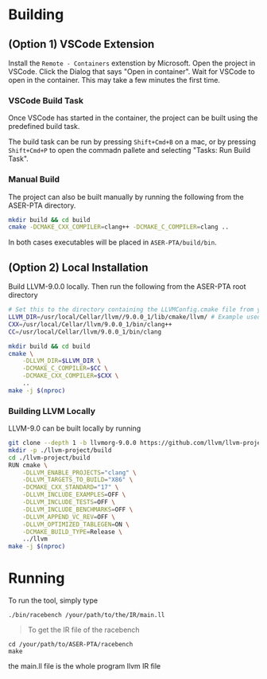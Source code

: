 # Building

## (Option 1) VSCode Extension

Install the `Remote - Containers` extenstion by Microsoft.
Open the project in VSCode.
Click the Dialog that says "Open in container".
Wait for VSCode to open in the container. This may take a few minutes the first time.

### VSCode Build Task
Once VSCode has started in the container, the project can be built using the predefined build task.

The build task can be run by pressing `Shift+Cmd+B` on a mac, or by pressing `Shift+Cmd+P` to open the commadn pallete and selecting "Tasks: Run Build Task".

### Manual Build
The project can also be built manually by running the following from the ASER-PTA directory.

```bash
mkdir build && cd build
cmake -DCMAKE_CXX_COMPILER=clang++ -DCMAKE_C_COMPILER=clang ..
```

In both cases executables will be placed in `ASER-PTA/build/bin`.


## (Option 2) Local Installation

Build LLVM-9.0.0 locally. Then run the following from the ASER-PTA root directory

```bash
# Set this to the directory containing the LLVMConfig.cmake file from your local LLVM-9.0 install
LLVM_DIR=/usr/local/Cellar/llvm//9.0.0_1/lib/cmake/llvm/ # Example used homebrew to install llvm
CXX=/usr/local/Cellar/llvm/9.0.0_1/bin/clang++
CC=/usr/local/Cellar/llvm/9.0.0_1/bin/clang

mkdir build && cd build
cmake \
    -DLLVM_DIR=$LLVM_DIR \
    -DCMAKE_C_COMPILER=$CC \
    -DCMAKE_CXX_COMPILER=$CXX \
    ..
make -j $(nproc)
```

### Building LLVM Locally

LLVM-9.0 can be built locally by running

```bash
git clone --depth 1 -b llvmorg-9.0.0 https://github.com/llvm/llvm-project.git
mkdir -p ./llvm-project/build
cd ./llvm-project/build
RUN cmake \
    -DLLVM_ENABLE_PROJECTS="clang" \
    -DLLVM_TARGETS_TO_BUILD="X86" \
    -DCMAKE_CXX_STANDARD="17" \
    -DLLVM_INCLUDE_EXAMPLES=OFF \
    -DLLVM_INCLUDE_TESTS=OFF \
    -DLLVM_INCLUDE_BENCHMARKS=OFF \
    -DLLVM_APPEND_VC_REV=OFF \
    -DLLVM_OPTIMIZED_TABLEGEN=ON \
    -DCMAKE_BUILD_TYPE=Release \
    ../llvm
make -j $(nproc)
```

# Running

To run the tool, simply type 
```console
./bin/racebench /your/path/to/the/IR/main.ll
```

> To get the IR file of the racebench
```console
cd /your/path/to/ASER-PTA/racebench
make
```
the main.ll file is the whole program llvm IR file

